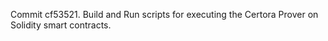 Commit cf53521.                    Build and Run scripts for executing the Certora Prover on Solidity smart contracts.